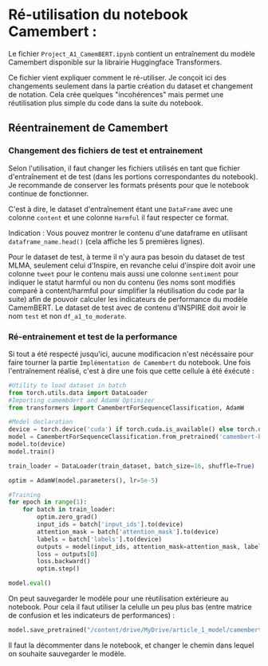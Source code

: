 # Ré-utilisation du notebook Camembert :

Le fichier `Project_A1_CamemBERT.ipynb` contient un entraînement du modèle Camembert disponible sur la librairie Huggingface Transformers.

Ce fichier vient expliquer comment le ré-utiliser.
Je conçoit ici des changements seulement dans la partie création du dataset et changement de notation. Cela crée quelques "incohérences" mais permet une réutilisation plus simple du code dans la suite du notebook.



## Réentrainement de Camembert

### Changement des fichiers de test et entrainement

Selon l'utilisation, il faut changer les fichiers utilisés en tant que fichier d'entraînement et de test (dans les portions correspondantes du notebook).
Je recommande de conserver les formats présents pour que le notebook continue de fonctionner.

C'est à dire, le dataset d'entraînement étant une `DataFrame` avec une colonne `content` et une colonne `Harmful` il faut respecter ce format.

Indication : Vous pouvez montrer le contenu d'une dataframe en utilisant `dataframe_name.head()` (cela affiche les 5 premières lignes). 

Pour le dataset de test, à terme il n'y aura pas besoin du dataset de test MLMA, seulement celui d'Inspire, 
en revanche celui d'inspire doit avoir une colonne `tweet` pour le contenu mais aussi une colonne `sentiment` pour indiquer le
statut harmful ou non du contenu (les noms sont modifiés comparé à content/harmful pour simplifier la réutilisation du code par la suite)
afin de pouvoir calculer les indicateurs de performance du modèle CamemBERT. Le dataset de test avec de contenu d'INSPIRE doit avoir le nom `test` et non `df_a1_to_moderate`.


### Ré-entrainement et test de la performance

Si tout a été respecté jusqu'ici, aucune modificacion n'est nécéssaire pour faire tourner la partie `Implémentation de Camembert` du notebook.
Une fois l'entraînement réalisé, c'est à dire une fois que cette cellule à été éxécuté : 
```python
#Utility to load dataset in batch
from torch.utils.data import DataLoader
#Importing camembdert and AdamW Optimizer
from transformers import CamembertForSequenceClassification, AdamW

#Model declaration
device = torch.device('cuda') if torch.cuda.is_available() else torch.device('cpu')
model = CamembertForSequenceClassification.from_pretrained('camembert-base')
model.to(device)
model.train()

train_loader = DataLoader(train_dataset, batch_size=16, shuffle=True)

optim = AdamW(model.parameters(), lr=5e-5)

#Training
for epoch in range(1):
    for batch in train_loader:
        optim.zero_grad()
        input_ids = batch['input_ids'].to(device)
        attention_mask = batch['attention_mask'].to(device)
        labels = batch['labels'].to(device)
        outputs = model(input_ids, attention_mask=attention_mask, labels=labels.long())
        loss = outputs[0]
        loss.backward()
        optim.step()

model.eval()
```
On peut sauvegarder le modèle pour une réutilisation extérieure au notebook. 
Pour cela il faut utiliser la celulle un peu plus bas (entre matrice de confusion et les indicateurs de performances) :
```python
model.save_pretrained("/content/drive/MyDrive/article_1_model/camembert_v1")
```

Il faut la décommenter dans le notebook, et changer le chemin dans lequel on souhaite sauvegarder le modèle.
